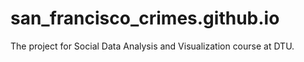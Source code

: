 # san_francisco_crimes.github.io
The project for Social Data Analysis and Visualization course at DTU.
